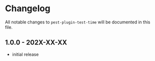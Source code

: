 # Changelog

All notable changes to `pest-plugin-test-time` will be documented in this file.

## 1.0.0 - 202X-XX-XX

- initial release

